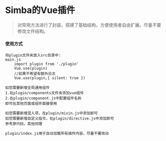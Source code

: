 # Simba的Vue插件
> 对常用方法进行了封装，搭建了基础结构，方便使用者自由扩展。尽量不要修改文件结构。

#### 使用方式
```
将plugin文件夹放入src目录中:
main.js
    import plugin from './plugin'
    Vue.use(plugin)
    //如果不希望有额外日志
    Vue.use(plugin,{ silent: true })

如您需要新增全局通用组件
1.在plugin/components文件夹添加vue组件
2.在plugin/component.js中配置组件名称
即可在其他页面或组件直接使用

如您需要新增混入项，在plugin/mixin.js中添加即可
如您需要新增自定义指令，在plugin/directive.js中添加即可
参考原代码，其他同理

plugin/index.js用于自动加载所有插件内容，尽量不要改动
```